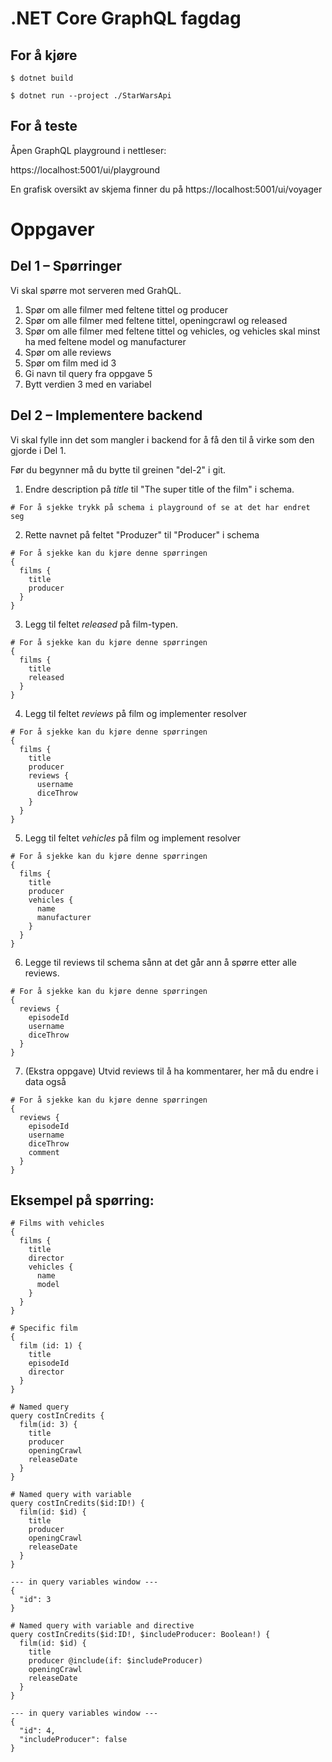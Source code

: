 ﻿# .NET Core GraphQL fagdag

## For å kjøre
`$ dotnet build`

`$ dotnet run --project ./StarWarsApi`

## For å teste
Åpen GraphQL playground i nettleser:

https://localhost:5001/ui/playground

En grafisk oversikt av skjema finner du på https://localhost:5001/ui/voyager

# Oppgaver
## Del 1 – Spørringer

Vi skal spørre mot serveren med GrahQL. 

1. Spør om alle filmer med feltene tittel og producer
2. Spør om alle filmer med feltene tittel, openingcrawl og released
3. Spør om alle filmer med feltene tittel og vehicles, og vehicles skal minst ha med feltene model og manufacturer
4. Spør om alle reviews
5. Spør om film med id 3
6. Gi navn til query fra oppgave 5
7. Bytt verdien 3 med en variabel


## Del 2 – Implementere backend

Vi skal fylle inn det som mangler i backend for å få den til å virke som den gjorde i Del 1.

Før du begynner må du bytte til greinen "del-2" i git.


1. Endre description på *title* til "The super title of the film" i schema.

```
# For å sjekke trykk på schema i playground of se at det har endret seg
```

2. Rette navnet på feltet "Produzer" til "Producer" i schema
```
# For å sjekke kan du kjøre denne spørringen
{
  films {
    title
    producer
  }
}
```

3. Legg til feltet *released* på film-typen.
```
# For å sjekke kan du kjøre denne spørringen
{
  films {
    title
    released
  }
}
```

4. Legg til feltet *reviews* på film og implementer resolver
```
# For å sjekke kan du kjøre denne spørringen
{
  films {
    title
    producer
    reviews {
      username
      diceThrow
    }
  }
}
```

5. Legg til feltet *vehicles* på film og implement resolver

```
# For å sjekke kan du kjøre denne spørringen
{
  films {
    title
    producer
    vehicles {
      name
      manufacturer
    }
  }
}
```

6. Legge til reviews til schema sånn at det går ann å spørre etter alle reviews.
```
# For å sjekke kan du kjøre denne spørringen
{
  reviews {
    episodeId
    username
    diceThrow
  }
}
```

7. (Ekstra oppgave) Utvid reviews til å ha kommentarer, her må du endre i data også
```
# For å sjekke kan du kjøre denne spørringen
{
  reviews {
    episodeId
    username
    diceThrow
    comment
  }
}
```



## Eksempel på spørring:

```
# Films with vehicles
{
  films {
    title
    director
    vehicles {
      name
      model
    }
  }
}
```


```
# Specific film
{
  film (id: 1) {
    title
    episodeId
    director
  }
}
```

```
# Named query
query costInCredits {
  film(id: 3) {
    title
    producer
    openingCrawl
    releaseDate
  }
}
```

```
# Named query with variable
query costInCredits($id:ID!) {
  film(id: $id) {
    title
    producer
    openingCrawl
    releaseDate
  }
}

--- in query variables window ---
{
  "id": 3
}
```

```
# Named query with variable and directive
query costInCredits($id:ID!, $includeProducer: Boolean!) {
  film(id: $id) {
    title
    producer @include(if: $includeProducer)
    openingCrawl
    releaseDate
  }
}

--- in query variables window ---
{
  "id": 4,
  "includeProducer": false
}
```
